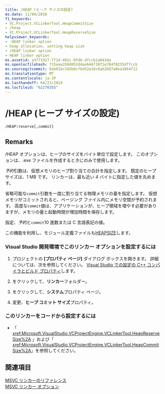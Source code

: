 ```yaml
---
title: /HEAP (ヒープ サイズの設定)
ms.date: 11/04/2016
f1_keywords:
- VC.Project.VCLinkerTool.HeapCommitSize
- /heap
- VC.Project.VCLinkerTool.HeapReserveSize
helpviewer_keywords:
- -HEAP linker option
- heap allocation, setting heap size
- /HEAP linker option
- HEAP linker option
ms.assetid: a3f71927-7f1d-492c-9fdb-dfccb1a043da
ms.openlocfilehash: 715eaa358d052d4ae646f38f2e784f0235dffccb
ms.sourcegitcommit: 0ab61bc3d2b6cfbd52a16c6ab2b97a8ea1864f12
ms.translationtype: MT
ms.contentlocale: ja-JP
ms.lasthandoff: 04/23/2019
ms.locfileid: "62270355"
---
```

# <a name="heap-set-heap-size"></a>/HEAP (ヒープ サイズの設定)

```
/HEAP:reserve[,commit]
```

## <a name="remarks"></a>Remarks

/HEAP オプションは、ヒープのサイズをバイト単位で設定します。 このオプションは、.exe ファイルを作成するときにのみで使用します。

*予約*引数は、仮想メモリのヒープ割り当ての合計を指定します。 既定のヒープ サイズは、1 MB です。 リンカーは、最も近い 4 バイトに指定した値を丸めます。

省略可能な`commit`引数を一度に割り当てる物理メモリの量を指定します。 仮想メモリがコミットされると、ページング ファイル内にメモリ空間が予約されます。 高度な`commit`値は、アプリケーションが、ヒープ領域を増やす必要がありますが、メモリの量と起動時間が増加時間を保存します。

指定、*予約*と`commit`10 進数または C 言語表記の値。

この機能を利用し、モジュール定義ファイルも[HEAPSIZE](heapsize.md)します。

### <a name="to-set-this-linker-option-in-the-visual-studio-development-environment"></a>Visual Studio 開発環境でこのリンカー オプションを設定するには

1. プロジェクトの **[プロパティ ページ]** ダイアログ ボックスを開きます。 詳細については、次を参照してください。 [Visual Studio での設定の C++ コンパイラとビルド プロパティ](../working-with-project-properties.md)します。

1. をクリックして、**リンカー**フォルダー。

1. をクリックして、**システム**プロパティ ページ。

1. 変更、**ヒープ コミット サイズ**プロパティ。

### <a name="to-set-this-linker-option-programmatically"></a>このリンカーをコードから設定するには

- 「 <xref:Microsoft.VisualStudio.VCProjectEngine.VCLinkerTool.HeapReserveSize%2A> 」および「 <xref:Microsoft.VisualStudio.VCProjectEngine.VCLinkerTool.HeapCommitSize%2A>」を参照してください。

## <a name="see-also"></a>関連項目

[MSVC リンカーのリファレンス](linking.md)<br/>
[MSVC リンカー オプション](linker-options.md)
